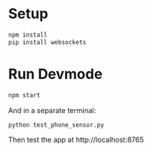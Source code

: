 # Setup

```bash
npm install
pip install websockets
```

# Run Devmode

```bash
npm start
```

And in a separate terminal:

```bash
python test_phone_sensor.py
```

Then test the app at http://localhost:8765
